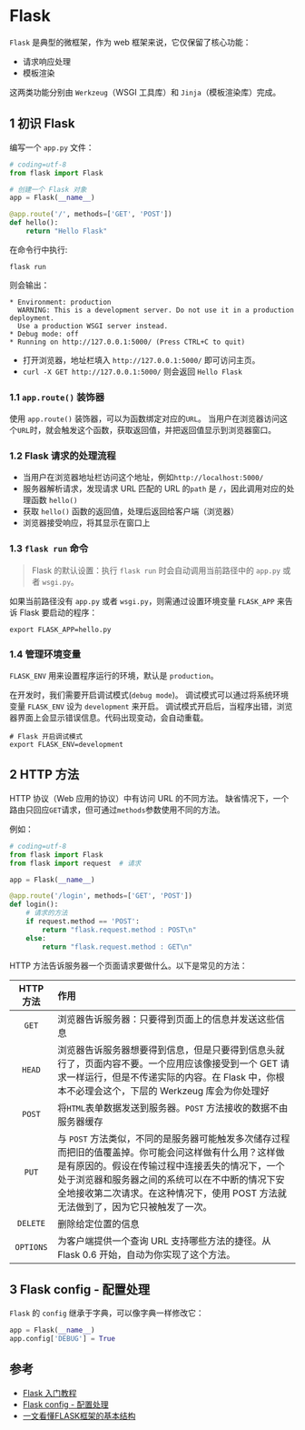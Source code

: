 # Flask

`Flask` 是典型的微框架，作为 web 框架来说，它仅保留了核心功能：

* 请求响应处理
* 模板渲染

这两类功能分别由 `Werkzeug`（WSGI 工具库）和 `Jinja`（模板渲染库）完成。

## 1 初识 Flask

编写一个 `app.py` 文件：

```python
# coding=utf-8
from flask import Flask

# 创建一个 Flask 对象
app = Flask(__name__)

@app.route('/', methods=['GET', 'POST'])
def hello():
    return "Hello Flask"
```

在命令行中执行:

```shell
flask run
```

则会输出：

```shell
* Environment: production
  WARNING: This is a development server. Do not use it in a production deployment.
  Use a production WSGI server instead.
* Debug mode: off
* Running on http://127.0.0.1:5000/ (Press CTRL+C to quit)
```

* 打开浏览器，地址栏填入 `http://127.0.0.1:5000/` 即可访问主页。
* `curl -X GET http://127.0.0.1:5000/` 则会返回 `Hello Flask`

### 1.1 `app.route()` 装饰器

使用 `app.route()` 装饰器，可以为函数绑定对应的`URL`。
当用户在浏览器访问这个`URL`时，就会触发这个函数，获取返回值，并把返回值显示到浏览器窗口。

### 1.2 Flask 请求的处理流程

* 当用户在浏览器地址栏访问这个地址，例如`http://localhost:5000/`
* 服务器解析请求，发现请求 URL 匹配的 URL 的`path` 是 `/`，因此调用对应的处理函数 `hello()`
* 获取 `hello()` 函数的返回值，处理后返回给客户端（浏览器）
* 浏览器接受响应，将其显示在窗口上

### 1.3 `flask run` 命令

> Flask 的默认设置：执行 `flask run` 时会自动调用当前路径中的 `app.py` 或者 `wsgi.py`。

如果当前路径没有 `app.py` 或者 `wsgi.py`，则需通过设置环境变量 `FLASK_APP` 来告诉 Flask 要启动的程序：

```shell
export FLASK_APP=hello.py
```

### 1.4 管理环境变量

`FLASK_ENV` 用来设置程序运行的环境，默认是 `production`。

在开发时，我们需要开启调试模式(`debug mode`)。
调试模式可以通过将系统环境变量 `FLASK_ENV` 设为 `development` 来开启。
调试模式开启后，当程序出错，浏览器界面上会显示错误信息。代码出现变动，会自动重载。

```shell
# Flask 开启调试模式
export FLASK_ENV=development
```

## 2 HTTP 方法

HTTP 协议（Web 应用的协议）中有访问 URL 的不同方法。
缺省情况下，一个路由只回应`GET`请求，但可通过`methods`参数使用不同的方法。

例如：

```python
# coding=utf-8
from flask import Flask
from flask import request  # 请求

app = Flask(__name__)

@app.route('/login', methods=['GET', 'POST'])
def login():
    # 请求的方法
    if request.method == 'POST':
        return "flask.request.method : POST\n"
    else:
        return "flask.request.method : GET\n"
```

HTTP 方法告诉服务器一个页面请求要做什么。以下是常见的方法：

| HTTP 方法 | 作用 |
| :------: | :------------------- |
| `GET` | 浏览器告诉服务器：只要得到页面上的信息并发送这些信息 |
| `HEAD` | 浏览器告诉服务器想要得到信息，但是只要得到信息头就行了，页面内容不要。一个应用应该像接受到一个 GET 请求一样运行，但是不传递实际的内容。在 Flask 中，你根本不必理会这个，下层的 Werkzeug 库会为你处理好 |
| `POST` | 将`HTML`表单数据发送到服务器。`POST` 方法接收的数据不由服务器缓存 |
| `PUT` | 与 `POST` 方法类似，不同的是服务器可能触发多次储存过程而把旧的值覆盖掉。你可能会问这样做有什么用？这样做是有原因的。假设在传输过程中连接丢失的情况下，一个处于浏览器和服务器之间的系统可以在不中断的情况下安全地接收第二次请求。在这种情况下，使用 POST 方法就无法做到了，因为它只被触发了一次。|
| `DELETE` | 删除给定位置的信息 |
| `OPTIONS` | 为客户端提供一个查询 URL 支持哪些方法的捷径。从 Flask 0.6 开始，自动为你实现了这个方法。|

## 3 Flask config - 配置处理

`Flask` 的 `config` 继承于字典，可以像字典一样修改它：

```python
app = Flask(__name__)
app.config['DEBUG'] = True
```

## 参考

* [Flask 入门教程](https://read.helloflask.com/)
* [Flask config - 配置处理](http://docs.jinkan.org/docs/flask/config.html)
* [一文看懂FLASK框架的基本结构](https://juejin.cn/post/6844904175428599815)
